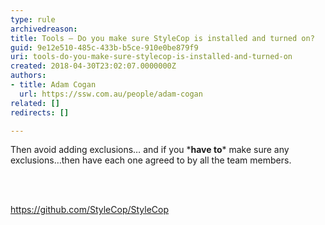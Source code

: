 ```yaml
---
type: rule
archivedreason: 
title: Tools – Do you make sure StyleCop is installed and turned on?
guid: 9e12e510-485c-433b-b5ce-910e0be879f9
uri: tools-do-you-make-sure-stylecop-is-installed-and-turned-on
created: 2018-04-30T23:02:07.0000000Z
authors:
- title: Adam Cogan
  url: https://ssw.com.au/people/adam-cogan
related: []
redirects: []

---
```



<p>Then avoid adding exclusions… and if you *<strong>have to</strong>* make sure any exclusions…then have each one agreed to by all the team members.​<br></p>
<br><excerpt class='endintro'></excerpt><br>
<p>​<a href="https&#58;//github.com/StyleCop/StyleCop">https&#58;//github.com/StyleCop/StyleCop</a> ​​<br></p>


